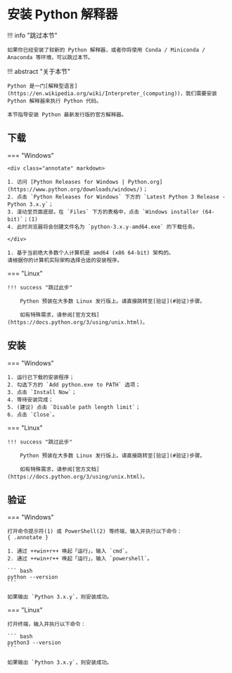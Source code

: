 # 安装 Python 解释器

!!! info "跳过本节"

    如果你已经安装了较新的 Python 解释器，或者你将使用 Conda / Miniconda / Anaconda 等环境，可以跳过本节。

!!! abstract "关于本节"

    Python 是一门[解释型语言](https://en.wikipedia.org/wiki/Interpreter_(computing))，我们需要安装 Python 解释器来执行 Python 代码。

    本节指导安装 Python 最新发行版的官方解释器。

## 下载

=== "Windows"

    <div class="annotate" markdown>

    1. 访问 [Python Releases for Windows | Python.org](https://www.python.org/downloads/windows/)；
    2. 点击 `Python Releases for Windows` 下方的 `Latest Python 3 Release - Python 3.x.y`；
    3. 滚动至页面底部，在 `Files` 下方的表格中，点击 `Windows installer (64-bit)`；(1)
    4. 此时浏览器将会创建文件名为 `python-3.x.y-amd64.exe` 的下载任务。

    </div>

    1. 基于当前绝大多数个人计算机是 amd64 (x86 64-bit) 架构的。  
    请根据你的计算机实际架构选择合适的安装程序。

=== "Linux"

    !!! success "跳过此步"

        Python 预装在大多数 Linux 发行版上。请直接跳转至[验证](#验证)步骤。

        如有特殊需求，请参阅[官方文档](https://docs.python.org/3/using/unix.html)。

## 安装

=== "Windows"

    1. 运行已下载的安装程序；
    2. 勾选下方的 `Add python.exe to PATH` 选项；
    3. 点击 `Install Now`；
    4. 等待安装完成；
    5. (建议) 点击 `Disable path length limit`；
    6. 点击 `Close`。

=== "Linux"

    !!! success "跳过此步"

        Python 预装在大多数 Linux 发行版上。请直接跳转至[验证](#验证)步骤。

        如有特殊需求，请参阅[官方文档](https://docs.python.org/3/using/unix.html)。

## 验证

=== "Windows"

    打开命令提示符(1) 或 PowerShell(2) 等终端，输入并执行以下命令：
    { .annotate }

    1. 通过 ++win+r++ 唤起「运行」，输入 `cmd`。
    2. 通过 ++win+r++ 唤起「运行」，输入 `powershell`。

    ``` bash
    python --version
    ```

    如果输出 `Python 3.x.y`，则安装成功。

=== "Linux"

    打开终端，输入并执行以下命令：

    ``` bash
    python3 --version
    ```

    如果输出 `Python 3.x.y`，则安装成功。
